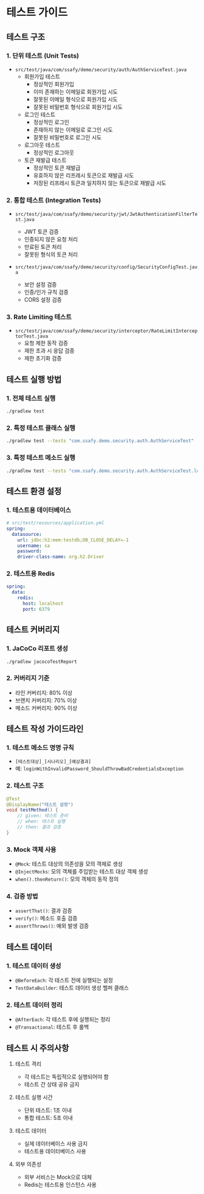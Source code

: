 # 테스트 가이드

## 테스트 구조

### 1. 단위 테스트 (Unit Tests)
- `src/test/java/com/ssafy/demo/security/auth/AuthServiceTest.java`
  - 회원가입 테스트
    - 정상적인 회원가입
    - 이미 존재하는 이메일로 회원가입 시도
    - 잘못된 이메일 형식으로 회원가입 시도
    - 잘못된 비밀번호 형식으로 회원가입 시도
  - 로그인 테스트
    - 정상적인 로그인
    - 존재하지 않는 이메일로 로그인 시도
    - 잘못된 비밀번호로 로그인 시도
  - 로그아웃 테스트
    - 정상적인 로그아웃
  - 토큰 재발급 테스트
    - 정상적인 토큰 재발급
    - 유효하지 않은 리프레시 토큰으로 재발급 시도
    - 저장된 리프레시 토큰과 일치하지 않는 토큰으로 재발급 시도

### 2. 통합 테스트 (Integration Tests)
- `src/test/java/com/ssafy/demo/security/jwt/JwtAuthenticationFilterTest.java`
  - JWT 토큰 검증
  - 인증되지 않은 요청 처리
  - 만료된 토큰 처리
  - 잘못된 형식의 토큰 처리

- `src/test/java/com/ssafy/demo/security/config/SecurityConfigTest.java`
  - 보안 설정 검증
  - 인증/인가 규칙 검증
  - CORS 설정 검증

### 3. Rate Limiting 테스트
- `src/test/java/com/ssafy/demo/security/interceptor/RateLimitInterceptorTest.java`
  - 요청 제한 동작 검증
  - 제한 초과 시 응답 검증
  - 제한 초기화 검증

## 테스트 실행 방법

### 1. 전체 테스트 실행
```bash
./gradlew test
```

### 2. 특정 테스트 클래스 실행
```bash
./gradlew test --tests "com.ssafy.demo.security.auth.AuthServiceTest"
```

### 3. 특정 테스트 메소드 실행
```bash
./gradlew test --tests "com.ssafy.demo.security.auth.AuthServiceTest.loginSuccess"
```

## 테스트 환경 설정

### 1. 테스트용 데이터베이스
```yaml
# src/test/resources/application.yml
spring:
  datasource:
    url: jdbc:h2:mem:testdb;DB_CLOSE_DELAY=-1
    username: sa
    password:
    driver-class-name: org.h2.Driver
```

### 2. 테스트용 Redis
```yaml
spring:
  data:
    redis:
      host: localhost
      port: 6379
```

## 테스트 커버리지

### 1. JaCoCo 리포트 생성
```bash
./gradlew jacocoTestReport
```

### 2. 커버리지 기준
- 라인 커버리지: 80% 이상
- 브랜치 커버리지: 70% 이상
- 메소드 커버리지: 90% 이상

## 테스트 작성 가이드라인

### 1. 테스트 메소드 명명 규칙
- `[테스트대상]_[시나리오]_[예상결과]`
- 예: `loginWithInvalidPassword_ShouldThrowBadCredentialsException`

### 2. 테스트 구조
```java
@Test
@DisplayName("테스트 설명")
void testMethod() {
    // given: 테스트 준비
    // when: 테스트 실행
    // then: 결과 검증
}
```

### 3. Mock 객체 사용
- `@Mock`: 테스트 대상의 의존성을 모의 객체로 생성
- `@InjectMocks`: 모의 객체를 주입받는 테스트 대상 객체 생성
- `when().thenReturn()`: 모의 객체의 동작 정의

### 4. 검증 방법
- `assertThat()`: 결과 검증
- `verify()`: 메소드 호출 검증
- `assertThrows()`: 예외 발생 검증

## 테스트 데이터

### 1. 테스트 데이터 생성
- `@BeforeEach`: 각 테스트 전에 실행되는 설정
- `TestDataBuilder`: 테스트 데이터 생성 헬퍼 클래스

### 2. 테스트 데이터 정리
- `@AfterEach`: 각 테스트 후에 실행되는 정리
- `@Transactional`: 테스트 후 롤백

## 테스트 시 주의사항

1. 테스트 격리
   - 각 테스트는 독립적으로 실행되어야 함
   - 테스트 간 상태 공유 금지

2. 테스트 실행 시간
   - 단위 테스트: 1초 이내
   - 통합 테스트: 5초 이내

3. 테스트 데이터
   - 실제 데이터베이스 사용 금지
   - 테스트용 데이터베이스 사용

4. 외부 의존성
   - 외부 서비스는 Mock으로 대체
   - Redis는 테스트용 인스턴스 사용 